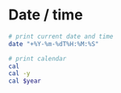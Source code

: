 # Date / time

```bash
# print current date and time
date "+%Y-%m-%dT%H:%M:%S"

# print calendar
cal
cal -y
cal $year
```
